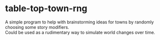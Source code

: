 # table-top-town-rng

A simple program to help with brainstorming ideas for towns by randomly choosing some story modifiers.<br>
Could be used as a rudimentary way to simulate world changes over time.
